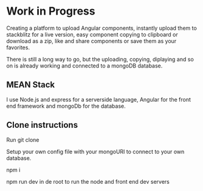 # Work in Progress
Creating a platform to upload Angular components, instantly upload them to stackblitz for a live version, easy component copying to clipboard or download as a zip, like and share components or save them as your favorites.

There is still a long way to go, but the uploading, copying, diplaying and so on is already working and connected to a mongoDB database.

## MEAN Stack
I use Node.js and express for a serverside language, Angular for the front end framework and mongoDb for the database.

## Clone instructions
Run git clone 

Setup your own config file with your mongoURI to connect to your own database.

npm i

npm run dev in de root to run the node and front end dev servers




